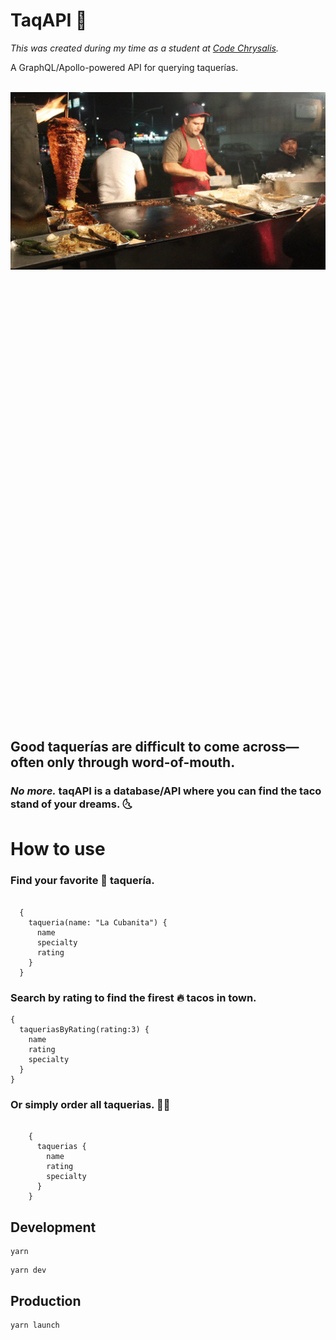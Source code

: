 # TaqAPI 🌮

_This was created during my time as a student at [Code Chrysalis](https://www.codechrysalis.io/)._

A GraphQL/Apollo-powered API for querying taquerías.

<br>
<img align="left" style="margin-right: 30px" src="./assets/taqueria.gif">

```
A taco stand or taquerías is a food stall, food cart or restaurant that specializes in tacos and other Mexican dishes.

The food is typically prepared quickly and tends to be inexpensive.

Many various ingredients may be used, and various taco styles may be served.

Taco stands are an integral part of Mexican street food. 🌮
```

<br>
<br>

## Good taquerías are difficult to come across—often only through word-of-mouth.

### _No more._ taqAPI is a database/API where you can find the taco stand of your dreams. 🌜

# How to use

### Find your favorite 🧡 taquería.

```

  {
    taqueria(name: "La Cubanita") {
      name
      specialty
      rating
    }
  }
```

### Search by rating to find the firest 🔥 tacos in town.

```
{
  taqueriasByRating(rating:3) {
    name
    rating
    specialty
  }
}
```

### Or simply order all taquerias. 🤟🏽

```

    {
      taquerias {
        name
        rating
        specialty
      }
    }

```

## Development

```
yarn
```

```
yarn dev
```

## Production

```
yarn launch
```

